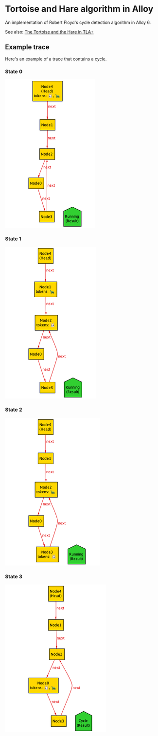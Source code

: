 # Tortoise and Hare algorithm in Alloy

An implementation of Robert Floyd's cycle detection algorithm in Alloy 6.

See also: [The Tortoise and the Hare in TLA+](https://github.com/lorin/tla-tortoise-hare)

## Example trace

Here's an example of a trace that contains a cycle.

### State 0

![img](s0.png)

### State 1

![img](s1.png)

### State 2

![img](s2.png)

### State 3

![img](s3.png)